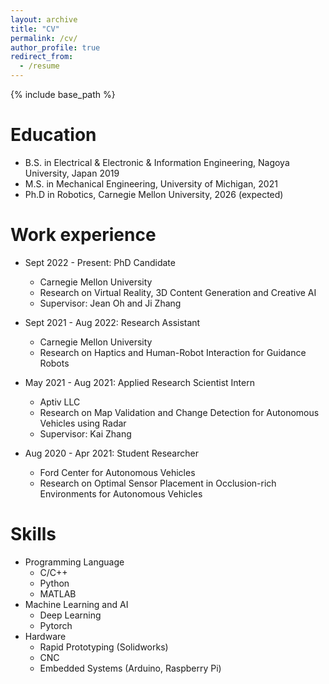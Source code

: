 ```yaml
---
layout: archive
title: "CV"
permalink: /cv/
author_profile: true
redirect_from:
  - /resume
---
```


{% include base_path %}

Education
======
* B.S. in Electrical & Electronic & Information Engineering, Nagoya University, Japan 2019
* M.S. in Mechanical Engineering, University of Michigan, 2021
* Ph.D in Robotics, Carnegie Mellon University, 2026 (expected)

Work experience
======
* Sept 2022 - Present: PhD Candidate
  * Carnegie Mellon University
  * Research on Virtual Reality, 3D Content Generation and Creative AI
  * Supervisor: Jean Oh and Ji Zhang

* Sept 2021 - Aug 2022: Research Assistant
  * Carnegie Mellon University
  * Research on Haptics and Human-Robot Interaction for Guidance Robots

* May 2021 - Aug 2021: Applied Research Scientist Intern
  * Aptiv LLC
  * Research on Map Validation and Change Detection for Autonomous Vehicles using Radar
  * Supervisor: Kai Zhang

* Aug 2020 - Apr 2021: Student Researcher
  * Ford Center for Autonomous Vehicles
  * Research on Optimal Sensor Placement in Occlusion-rich Environments for Autonomous Vehicles
  
Skills
======
* Programming Language
  * C/C++
  * Python
  * MATLAB
* Machine Learning and AI
  * Deep Learning
  * Pytorch
* Hardware
  * Rapid Prototyping (Solidworks)
  * CNC
  * Embedded Systems (Arduino, Raspberry Pi)

<!-- Publications
======
  <ul>{% for post in site.publications %}
    {% include archive-single-cv.html %}
  {% endfor %}</ul>
  
Talks
======
  <ul>{% for post in site.talks %}
    {% include archive-single-talk-cv.html %}
  {% endfor %}</ul>
  
Teaching
======
  <ul>{% for post in site.teaching %}
    {% include archive-single-cv.html %}
  {% endfor %}</ul> -->
